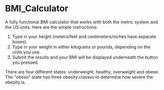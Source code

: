 # BMI_Calculator
A fully functional BMI calculator that works with both the metric system and the US units.
Here are the simple instructions:
1. Type in your height (meters/feet and centimeters/inches have separate boxes).
2. Type in your weight in either kilograms or pounds, depending on the units you use.
3. Submit the results and your BMI will be displayed underneath the button you pressed.

There are four different states: underweight, healthy, overweight and obese. The "obese" state has three obesity classes to determine how severe the obesity is.



